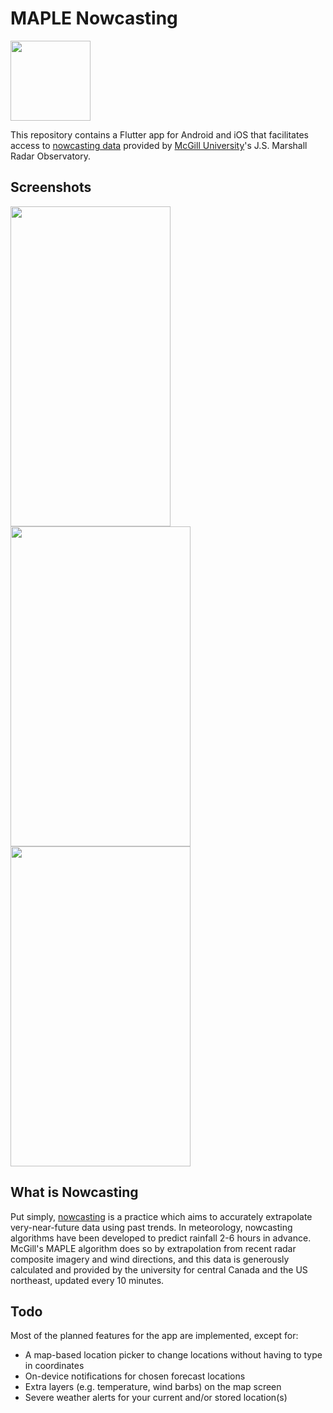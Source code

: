 # MAPLE Nowcasting
<img src="https://github.com/the-salami/nowcasting/raw/master/assets/launcher/icon_android.png" width="128" height="128" />

This repository contains a Flutter app for Android and iOS that facilitates access to [nowcasting data](https://radar.mcgill.ca/imagery/nowcasting.html) provided by [McGill University](https://mcgill.ca/)'s J.S. Marshall Radar Observatory.

## Screenshots
<img src="https://github.com/the-salami/nowcasting/raw/master/screenshots/forecast.png" width="256" height="512" />
<img src="https://github.com/the-salami/nowcasting/raw/master/screenshots/lightmap.png" width="288" height="512" />
<img src="https://github.com/the-salami/nowcasting/raw/master/screenshots/darkmap.png" width="288" height="512" />


## What is Nowcasting

Put simply, [nowcasting](https://en.wikipedia.org/wiki/Nowcasting_(meteorology)) is a practice which aims to accurately extrapolate very-near-future data using past trends. In meteorology, nowcasting algorithms have been developed to predict rainfall 2-6 hours in advance. McGill's MAPLE algorithm does so by extrapolation from recent radar composite imagery and wind directions, and this data is generously calculated and provided by the university for central Canada and the US northeast, updated every 10 minutes.

## Todo

Most of the planned features for the app are implemented, except for:

- A map-based location picker to change locations without having to type in coordinates
- On-device notifications for chosen forecast locations
- Extra layers (e.g. temperature, wind barbs) on the map screen
- Severe weather alerts for your current and/or stored location(s)

